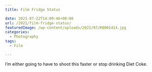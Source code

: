 ```yaml
---
title: Film Fridge Status

date: 2021-07-22T14:09:46+00:00
url: /2021/film-fridge-status/
featuredImage: /wp-content/uploads/2021/07/R0001414.jpg
categories:
  - Photography
tags:
  - Film

---
```

<!--kg-card-begin: html-->

I&#8217;m either going to have to shoot this faster or stop drinking Diet Coke.

<!--kg-card-end: html-->